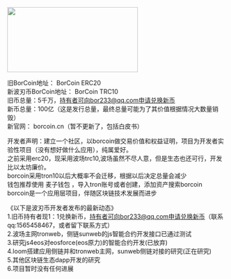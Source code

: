 <img width="300" height="150" src="http://file.bor233.cn/%E5%BC%80%E5%8F%91%E8%80%85%E5%9B%BE.jpg">  

旧BorCoin地址： BorCoin ERC20  
新波刃币BorCoin地址： BorCoin TRC10  
旧币总量：5千万，持有者可向bor233@qq.com申请兑换新币  
新币总量：100亿（这是发行总量，最终总量可能为了其价值根据情况大数量销毁）  
新官网： borcoin.cn（暂不更新了，包括白皮书）  

开发者声明：建立一个社区，以borcoin做交易价值和权益证明，项目为开发者实验性项目（没有想好做什么应用），纯属爱好。  
之前采用erc20，现采用波场trc10,波场虽然不尽人意，但是生态也还可行，开发比以太坊廉价。  
borcoin采用tron10以后大概率不会迁移，根据以后决定总量会减少  
钱包推荐使用 麦子钱包 ，导入tron账号或者创建，添加资产搜索borcoin  
borcoin是一个应用层项目，伴随区块链技术发展而进步  


《以下是波刃币开发者发布的最新动态》  
1.旧币持有者现1：1兑换新币，持有者可向bor233@qq.com申请兑换新币（联系qq:1565458467，或者留下联系方式）  
2.波场主网tronweb，侧链sunweb的js智能合约开发接口已通过测试  
3.研究js4eos对eosforce(eos原力)的智能合约开发(已放弃)  
4.loom搭建应用侧链并和tronweb主网，sunweb侧链对接的研究(正在研究)  
5.其他区块链生态dapp开发的研究  
6.项目暂时没有任何进展  
